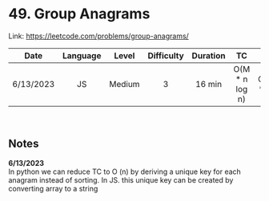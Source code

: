 # 49. Group Anagrams

Link: https://leetcode.com/problems/group-anagrams/

| Date | Language | Level | Difficulty | Duration | TC | SC |
| :---: | :---: | :---: | :---: | :---: | :---: | :---: |
| 6/13/2023 | JS   | Medium | 3  | 16 min   | O(M * n log n)   | O(M * n)  |

<br>

## Notes

**6/13/2023** <br/>
In python we can reduce TC to O (n) by deriving a unique key for each anagram instead of sorting. In JS. this unique key can be created by converting array to a string